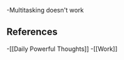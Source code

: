 -Multitasking doesn't work

## References
<!-- Links to pages not referenced in the content -->
-[[Daily Powerful Thoughts]]
-[[Work]]